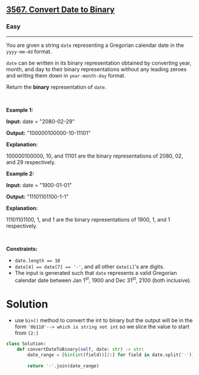 <h2><a href="https://leetcode.com/problems/convert-date-to-binary">3567. Convert Date to Binary</a></h2><h3>Easy</h3><hr><p>You are given a string <code>date</code> representing a Gregorian calendar date in the <code>yyyy-mm-dd</code> format.</p>

<p><code>date</code> can be written in its binary representation obtained by converting year, month, and day to their binary representations without any leading zeroes and writing them down in <code>year-month-day</code> format.</p>

<p>Return the <strong>binary</strong> representation of <code>date</code>.</p>

<p>&nbsp;</p>
<p><strong class="example">Example 1:</strong></p>

<div class="example-block">
<p><strong>Input:</strong> <span class="example-io">date = &quot;2080-02-29&quot;</span></p>

<p><strong>Output:</strong> <span class="example-io">&quot;100000100000-10-11101&quot;</span></p>

<p><strong>Explanation:</strong></p>

<p><span class="example-io">100000100000, 10, and 11101 are the binary representations of 2080, 02, and 29 respectively.</span></p>
</div>

<p><strong class="example">Example 2:</strong></p>

<div class="example-block">
<p><strong>Input:</strong> <span class="example-io">date = &quot;1900-01-01&quot;</span></p>

<p><strong>Output:</strong> <span class="example-io">&quot;11101101100-1-1&quot;</span></p>

<p><strong>Explanation:</strong></p>

<p><span class="example-io">11101101100, 1, and 1 are the binary representations of 1900, 1, and 1 respectively.</span></p>
</div>

<p>&nbsp;</p>
<p><strong>Constraints:</strong></p>

<ul>
	<li><code>date.length == 10</code></li>
	<li><code>date[4] == date[7] == &#39;-&#39;</code>, and all other <code>date[i]</code>&#39;s are digits.</li>
	<li>The input is generated such that <code>date</code> represents a valid Gregorian calendar date between Jan 1<sup>st</sup>, 1900 and Dec 31<sup>st</sup>, 2100 (both inclusive).</li>
</ul>

# Solution 
* use `bin()` method to convert the int to binary but the output will be in the form `'0b110'--> which is string not int` so we slice the value to start from `[2:]`
```python
class Solution:
    def convertDateToBinary(self, date: str) -> str:
        date_range = [bin(int(field))[2:] for field in date.split('-')]
    
        return '-'.join(date_range)
```
